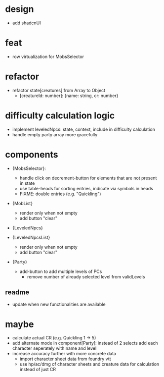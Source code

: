 # design
- add shadcnUI

# feat
- row virtualization for MobsSelector

# refactor
- refactor state[creatures] from Array to Object
  - [creatureId: number]: {name: string, cr: number}

# difficulty calculation logic
- implement leveledNpcs: state, context, include in difficulty calculation
- handle empty party array more gracefully

# components
- {MobsSelector}:
  - handle click on decrement-button for elements that are not present in state
  - use table-heads for sorting entries, indicate via symbols in heads
  - FIXME: double entries (e.g. "Quickling")

- {MobList}
  - render only when not empty
  - add button "clear"

- {LeveledNpcs}

- {LeveledNpcsList}
  - render only when not empty
  - add button "clear"

- {Party}
  - add-button to add multiple levels of PCs
    - remove number of already selected level from validLevels

## readme
- update when new functionalities are available

# maybe
- calculate actual CR (e.g. Quickling 1 -> 5)
- add alternate mode in component[Party]: instead of 2 selects add each character seperately with name and level
- increase accuracy further with more concrete data 
    - import character sheet data from foundry vtt
    - use hp/ac/dmg of character sheets and creature data for calculation instead of just CR


